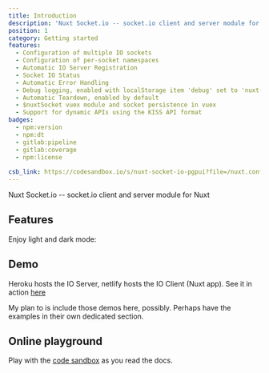 ```yaml
---
title: Introduction
description: 'Nuxt Socket.io -- socket.io client and server module for Nuxt!'
position: 1
category: Getting started
features:
  - Configuration of multiple IO sockets
  - Configuration of per-socket namespaces
  - Automatic IO Server Registration
  - Socket IO Status
  - Automatic Error Handling
  - Debug logging, enabled with localStorage item 'debug' set to 'nuxt-socket-io'
  - Automatic Teardown, enabled by default
  - $nuxtSocket vuex module and socket persistence in vuex
  - Support for dynamic APIs using the KISS API format
badges:
  - npm:version
  - npm:dt
  - gitlab:pipeline
  - gitlab:coverage
  - npm:license
  
csb_link: https://codesandbox.io/s/nuxt-socket-io-pgpui?file=/nuxt.config.js
---
```


<badges :badges="badges" project="nuxt-socket-io" user="richardeschloss"></badges>

Nuxt Socket.io -- socket.io client and server module for Nuxt

## Features

<base-list :items="features"></base-list>

<p class="flex items-center">Enjoy light and dark mode: <color-switcher class="p-2"></color-switcher></p>

## Demo
Heroku hosts the IO Server, netlify hosts the IO Client (Nuxt app). See it in action [here](https://nuxt-socket-io.netlify.com/)

My plan to is include those demos here, possibly. Perhaps have the examples in their own dedicated section.

## Online playground

Play with the [code sandbox](https://codesandbox.io/s/nuxt-socket-io-pgpui?file=/nuxt.config.js) as you read the docs.
